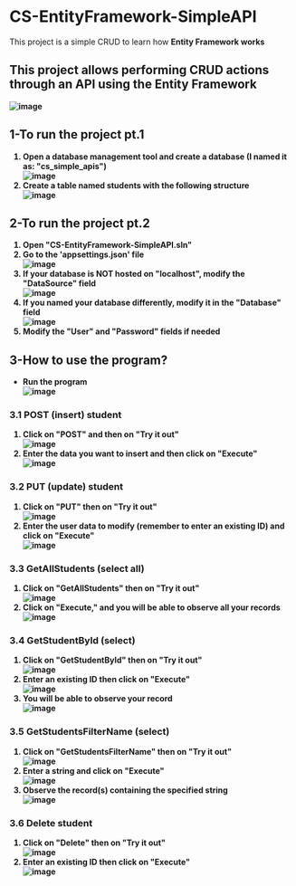 # CS-EntityFramework-SimpleAPI
This project is a simple CRUD to learn how <b>Entity Framework<b> works

## This project allows performing CRUD actions through an API using the Entity Framework
![image](https://github.com/OscarChavez99/CS-EntityFramework-SimpleAPI/assets/80979314/448e95b0-a74f-420c-970e-4146bfb22d9c)

## 1-To run the project pt.1
1. Open a database management tool and create a database (I named it as: "cs_simple_apis") <br> ![image](https://github.com/OscarChavez99/CS-DependencyInjected-SimpleAPI/assets/80979314/5cd0af97-76cf-474a-88e0-9b40e06f1a32)
2. Create a table named <b>students<b> with the following structure <br> ![image](https://github.com/OscarChavez99/CS-DependencyInjected-SimpleAPI/assets/80979314/bf2ed021-21a2-4f15-b88b-c4f3f6da986c)

## 2-To run the project pt.2
1. Open "CS-EntityFramework-SimpleAPI.sln"
2. Go to the 'appsettings.json' file <br> ![image](https://github.com/OscarChavez99/CS-EntityFramework-SimpleAPI/assets/80979314/486fa631-7a80-4017-b274-64e352bb2f67)
3. If your database is NOT hosted on "localhost", modify the "DataSource" field <br> ![image](https://github.com/OscarChavez99/CS-EntityFramework-SimpleAPI/assets/80979314/65175464-43df-4019-bc52-93308d41dca9)
4. If you named your database differently, modify it in the "Database" field <br> ![image](https://github.com/OscarChavez99/CS-EntityFramework-SimpleAPI/assets/80979314/0fa7316d-ad44-4cd4-a9f1-596ec11dbbce)
5. Modify the "User" and "Password" fields if needed

## 3-How to use the program?
- Run the program <br> ![image](https://github.com/OscarChavez99/CS-DependencyInjected-SimpleAPI/assets/80979314/1cc6b6b6-9b15-4cee-bd00-06f67b587d37)

### 3.1 POST (insert) student
1. Click on "POST" and then on "Try it out" <br> ![image](https://github.com/OscarChavez99/CS-DependencyInjected-SimpleAPI/assets/80979314/c4f2b6e0-a554-425e-b8ae-1273ba2d38d1)
2. Enter the data you want to insert and then click on "Execute" <br> ![image](https://github.com/OscarChavez99/CS-DependencyInjected-SimpleAPI/assets/80979314/80f491b9-4357-4561-92f9-600bc2f59f48)

### 3.2 PUT (update) student
1. Click on "PUT" then on "Try it out" <br> ![image](https://github.com/OscarChavez99/CS-DependencyInjected-SimpleAPI/assets/80979314/61170bda-aef7-4467-9513-e3a84271373c)
2. Enter the user data to modify (remember to enter an existing ID) and click on "Execute" <br> ![image](https://github.com/OscarChavez99/CS-DependencyInjected-SimpleAPI/assets/80979314/b6d27117-fde9-4b16-9147-4295795c3631)

### 3.3 GetAllStudents (select all)
1. Click on "GetAllStudents" then on "Try it out" <br> ![image](https://github.com/OscarChavez99/CS-DependencyInjected-SimpleAPI/assets/80979314/8a5a3160-7852-4485-bfdb-e1797f78e50b)
2. Click on "Execute," and you will be able to observe all your records <br> ![image](https://github.com/OscarChavez99/CS-EntityFramework-SimpleAPI/assets/80979314/82186c3d-b16e-4019-ac95-4de9424d8de2)

### 3.4 GetStudentById (select)
1. Click on "GetStudentById" then on "Try it out" <br> ![image](https://github.com/OscarChavez99/CS-DependencyInjected-SimpleAPI/assets/80979314/5dc5fc7b-08a4-40c2-8f80-dc6aa9dd3e83)
2. Enter an existing ID then click on "Execute" <br> ![image](https://github.com/OscarChavez99/CS-DependencyInjected-SimpleAPI/assets/80979314/e7db64b0-43e7-4723-b0bb-2fac43997b57)
3. You will be able to observe your record <br> ![image](https://github.com/OscarChavez99/CS-DependencyInjected-SimpleAPI/assets/80979314/e7525d20-bc06-40b3-b267-3a8eeb220e88)

### 3.5 GetStudentsFilterName (select)
1. Click on "GetStudentsFilterName" then on "Try it out" <br> ![image](https://github.com/OscarChavez99/CS-EntityFramework-SimpleAPI/assets/80979314/2ae324b2-d23c-4f38-a539-2dc9664ea8d1)
2. Enter a string and click on "Execute" <br> ![image](https://github.com/OscarChavez99/CS-EntityFramework-SimpleAPI/assets/80979314/d7999717-2901-4c0c-8f4c-ec088b158706)
3. Observe the record(s) containing the specified string <br> ![image](https://github.com/OscarChavez99/CS-EntityFramework-SimpleAPI/assets/80979314/2fe3bb41-7812-4e3f-9c6f-399e2f8c0eb1)

### 3.6 Delete student
1. Click on "Delete" then on "Try it out" <br> ![image](https://github.com/OscarChavez99/CS-DependencyInjected-SimpleAPI/assets/80979314/45c52dcb-551f-4e13-8721-d7ca593e4c89)
2. Enter an existing ID then click on "Execute" <br> ![image](https://github.com/OscarChavez99/CS-DependencyInjected-SimpleAPI/assets/80979314/8ae048cd-aaca-4d4d-80de-83b37b2a0787)
